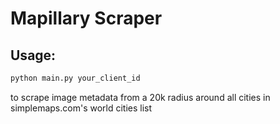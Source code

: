 # Mapillary Scraper

## Usage:

```bash
python main.py your_client_id
```

to scrape image metadata from a 20k radius around all cities in simplemaps.com's world cities list

